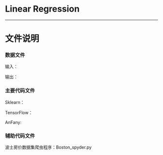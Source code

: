  # Linear Regression
 ----------------
 # 文件说明
 
 ### 数据文件
 
 输入：
 
 输出：
 
 ### 主要代码文件
 
 Sklearn：
 
 TensorFlow：
 
 AnFany:
 
  ### 辅助代码文件
 
 波士房价数据集爬虫程序：Boston_spyder.py
 
 
 
 
